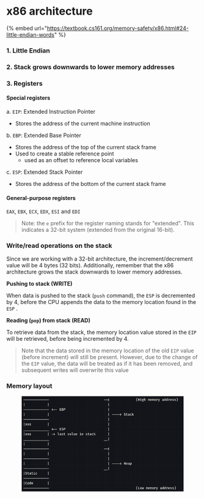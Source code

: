 # x86 architecture

{% embed url="https://textbook.cs161.org/memory-safety/x86.html#24-little-endian-words" %}

### 1. Little Endian

### 2. Stack grows downwards to lower memory addresses

### 3. Registers

#### Special registers

a. `EIP`: Extended Instruction Pointer

* Stores the address of the current machine instruction

b. `EBP`: Extended Base Pointer

* Stores the address of the top of the current stack frame
* Used to create a stable reference point&#x20;
  * used as an offset to reference local variables

c. `ESP`: Extended Stack Pointer

* Stores the address of the bottom of the current stack frame

#### General-purpose registers

`EAX`, `EBX`, `ECX`, `EDX`, `ESI` and `EDI`

> Note: the `e` prefix for the register naming stands for "extended". This indicates a 32-bit system (extended from the original 16-bit).

### Write/read operations on the stack

Since we are working with a 32-bit architecture, the increment/decrement value will be 4 bytes (32 bits). Additionally, remember that the x86 architecture grows the stack downwards to lower memory addresses.

**Pushing to stack (WRITE)**

When data is pushed to the stack (`push` command), the `ESP` is decremented by 4, before the CPU appends the data to the memory location found in the `ESP` .

**Reading (`pop`) from stack (READ)**

To retrieve data from the stack, the memory location value stored in the `EIP` will be retrieved, before being incremented by 4.&#x20;

> Note that the data stored in the memory location of the old `EIP` value (before increment) will still be present. However, due to the change of the `EIP` value, the data will be treated as if it has been removed, and subsequent writes will overwrite this value

### Memory layout

<figure><img src="../../.gitbook/assets/image (1).png" alt=""><figcaption></figcaption></figure>
